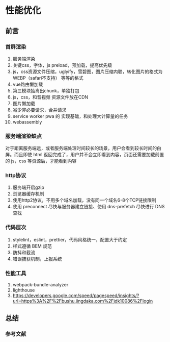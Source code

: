 # 性能优化

## 前言

### 首屏渲染

1. 服务端渲染
2. 关键css，字体，js preload，预加载，提高优先级
3. js，css资源文件压缩，uglyify，雪碧图，图片压缩内联，转化图片的格式为 WEBP（safari不支持） 等等的格式
4. vue路由懒加载
5. 第三模块抽离出chunk，单独打包
6. js，css，和音视频 资源文件放在CDN
7. 图片懒加载
8. 减少非必要请求，合并请求
9. service worker pwa 的 实现基础，和处理大计算量的任务
10. webassembly

### 服务端渲染缺点

对于距离服务端远，或者服务端处理时间较长的场景，用户会看到较长时间的白屏。而且即使 html 返回完成了，用户并不会立即看到内容，页面还需要加载前置的 js，css 等资源后，才能看到内容

### http协议

1. 服务端开启gzip
2. 浏览器缓存机制
3. 使用http2协议，不用多个域名加载，没有同一个域名6-8个TCP链接限制
4. 使用 preconnect 尽快与服务器建立链接、使用 dns-prefetch 尽快进行 DNS 查找

### 代码层次

1. stylelint，eslint，prettier，代码风格统一，配置大于约定
2. 样式遵循 BEM 规范
3. 防抖和截流
4. 错误捕获机制，上报系统

### 性能工具

1. webpack-bundle-analyzer
2. lighthouse
3. <https://developers.google.com/speed/pagespeed/insights/?url=https%3A%2F%2Fbushu.jingdaka.com%2Fjdk10086%2Flogin>

## 总结

### 参考文献
